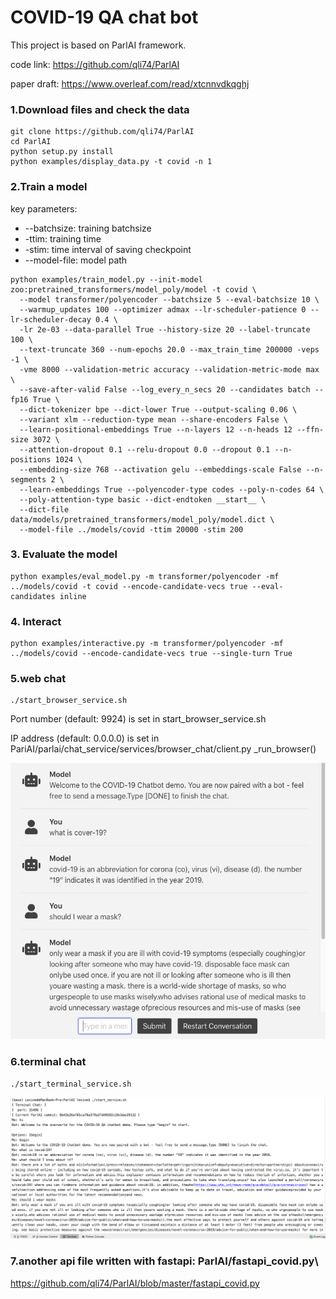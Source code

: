 # COVID-19 QA chat bot 
This project is based on ParlAI framework.

code link: https://github.com/qli74/ParlAI

paper draft: https://www.overleaf.com/read/xtcnnvdkqghj

### 1.Download files and check the data
```
git clone https://github.com/qli74/ParlAI
cd ParlAI
python setup.py install
python examples/display_data.py -t covid -n 1
```

### 2.Train a model 

key parameters:
* --batchsize: training batchsize
* -ttim: training time
* -stim: time interval of saving checkpoint
* --model-file: model path
```
python examples/train_model.py --init-model zoo:pretrained_transformers/model_poly/model -t covid \
  --model transformer/polyencoder --batchsize 5 --eval-batchsize 10 \
  --warmup_updates 100 --optimizer admax --lr-scheduler-patience 0 --lr-scheduler-decay 0.4 \
  -lr 2e-03 --data-parallel True --history-size 20 --label-truncate 100 \
  --text-truncate 360 --num-epochs 20.0 --max_train_time 200000 -veps -1 \
  -vme 8000 --validation-metric accuracy --validation-metric-mode max \
  --save-after-valid False --log_every_n_secs 20 --candidates batch --fp16 True \
  --dict-tokenizer bpe --dict-lower True --output-scaling 0.06 \
  --variant xlm --reduction-type mean --share-encoders False \
  --learn-positional-embeddings True --n-layers 12 --n-heads 12 --ffn-size 3072 \
  --attention-dropout 0.1 --relu-dropout 0.0 --dropout 0.1 --n-positions 1024 \
  --embedding-size 768 --activation gelu --embeddings-scale False --n-segments 2 \
  --learn-embeddings True --polyencoder-type codes --poly-n-codes 64 \
  --poly-attention-type basic --dict-endtoken __start__ \
  --dict-file  data/models/pretrained_transformers/model_poly/model.dict \
  --model-file ../models/covid -ttim 20000 -stim 200
```

### 3. Evaluate the model
```
python examples/eval_model.py -m transformer/polyencoder -mf ../models/covid -t covid --encode-candidate-vecs true --eval-candidates inline
```

### 4. Interact
```
python examples/interactive.py -m transformer/polyencoder -mf ../models/covid --encode-candidate-vecs true --single-turn True
```

### 5.web chat
```
./start_browser_service.sh
```
Port number (default: 9924) is set in start_browser_service.sh

IP address (default: 0.0.0.0) is set in PariAI/parlai/chat_service/services/browser_chat/client.py _run_browser()

![example](https://github.com/qli74/ParlAI/blob/master/cov1.png)

### 6.terminal chat
```
./start_terminal_service.sh
```
![example](https://github.com/qli74/ParlAI/blob/master/cov2.png)


### 7.another api file written with fastapi: ParlAI/fastapi_covid.py\
https://github.com/qli74/ParlAI/blob/master/fastapi_covid.py
